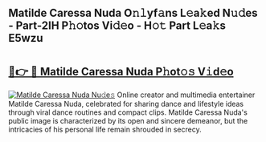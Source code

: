 ## Matilde Caressa Nuda O𝚗𝚕yf𝚊ns L𝚎a𝚔ed N𝚞𝚍es - Part-2IH P𝚑𝚘tos Vi𝚍𝚎o - H𝚘𝚝 Part L𝚎a𝚔s E5wzu

# <h2><a href="http://kf3c74s.oniu.top/?m=Matilde+Caressa+Nuda">🔗👉 🔴 Matilde Caressa Nuda P𝚑ot𝚘𝚜 V𝚒d𝚎o</a></h2>

[![Matilde Caressa Nuda Nu𝚍e𝚜](https://i.imgur.com/0qMVB7G.gif)](http://kf3c74s.oniu.top/?m=Matilde+Caressa+Nuda)
Online creator and multimedia entertainer Matilde Caressa Nuda, celebrated for sharing dance and lifestyle ideas through viral dance routines and compact clips. Matilde Caressa Nuda's public image is characterized by its open and sincere demeanor, but the intricacies of his personal life remain shrouded in secrecy.  
